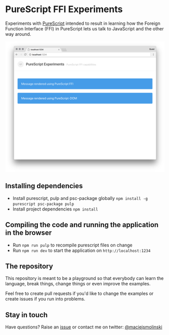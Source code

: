 # PureScript FFI Experiments

Experiments with [PureScript](http://www.purescript.org/) intended to result in learning how the Foreign Function Interface (FFI) in PureScript lets us talk to JavaScript and the other way around.

![](/assets/preview-v2.png)

## Installing dependencies

* Install purescript, pulp and psc-package globally `npm install -g purescript psc-package pulp`
* Install project dependencies `npm install`

## Compiling the code and running the application in the browser

* Run `npm run pulp` to recompile purescript files on change
* Run `npm run dev` to start the application on `http://localhost:1234`

## The repository

This repository is meant to be a playground so that everybody can learn the language, break things, change things or even improve the examples.

Feel free to create pull requests if you'd like to change the examples or create issues if you run into problems.

## Stay in touch

Have questions? Raise an [issue](https://github.com/maciejsmolinski/purescript-ffi-experiments/issues) or contact me on twitter: [@maciejsmolinski](https://twitter.com/maciejsmolinski)